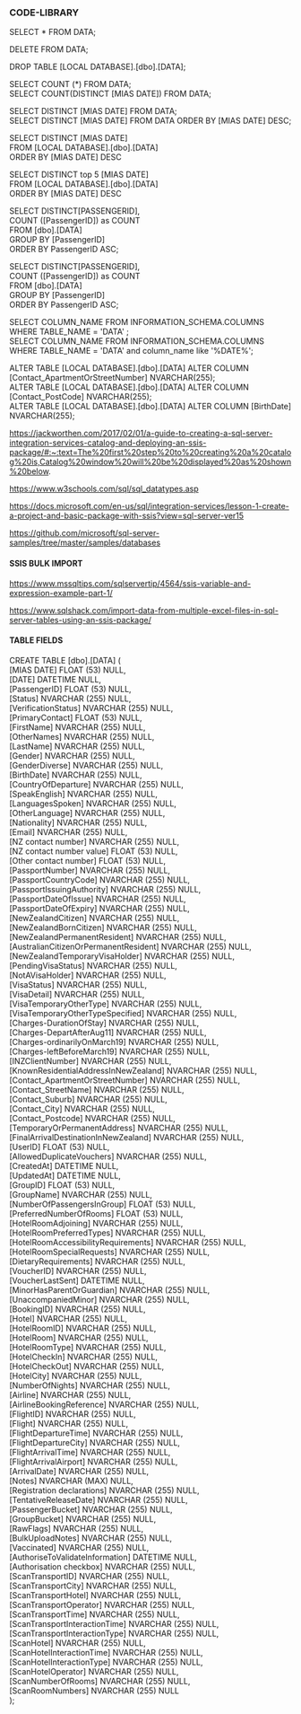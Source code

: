 ### CODE-LIBRARY
 
SELECT * FROM DATA;  

DELETE FROM DATA;   

DROP TABLE [LOCAL DATABASE].[dbo].[DATA];   

SELECT COUNT (*) FROM DATA;  
SELECT COUNT(DISTINCT [MIAS DATE]) FROM DATA;     

SELECT DISTINCT [MIAS DATE] FROM DATA;  
SELECT DISTINCT [MIAS DATE] FROM DATA  ORDER BY [MIAS DATE] DESC;   

SELECT DISTINCT [MIAS DATE]  
  FROM [LOCAL DATABASE].[dbo].[DATA]   
  ORDER BY [MIAS DATE] DESC  
  
SELECT DISTINCT top 5 [MIAS DATE]  
  FROM [LOCAL DATABASE].[dbo].[DATA]  
  ORDER BY [MIAS DATE] DESC  

SELECT DISTINCT[PASSENGERID],  
COUNT ([PassengerID]) as COUNT  
FROM [dbo].[DATA]  
GROUP BY [PassengerID]  
ORDER BY PassengerID ASC;  

SELECT DISTINCT[PASSENGERID],   
COUNT ([PassengerID]) as COUNT  
FROM [dbo].[DATA]   
GROUP BY [PassengerID]  
ORDER BY PassengerID ASC;  

SELECT COLUMN_NAME FROM INFORMATION_SCHEMA.COLUMNS WHERE TABLE_NAME = 'DATA' ;  
SELECT COLUMN_NAME FROM INFORMATION_SCHEMA.COLUMNS WHERE TABLE_NAME = 'DATA' and column_name like '%DATE%';  

ALTER TABLE [LOCAL DATABASE].[dbo].[DATA] ALTER COLUMN [Contact_ApartmentOrStreetNumber] NVARCHAR(255);   
ALTER TABLE [LOCAL DATABASE].[dbo].[DATA] ALTER COLUMN [Contact_PostCode] NVARCHAR(255);   
ALTER TABLE [LOCAL DATABASE].[dbo].[DATA] ALTER COLUMN [BirthDate] NVARCHAR(255);   

https://jackworthen.com/2017/02/01/a-guide-to-creating-a-sql-server-integration-services-catalog-and-deploying-an-ssis-package/#:~:text=The%20first%20step%20to%20creating%20a%20catalog%20is,Catalog%20window%20will%20be%20displayed%20as%20shown%20below.

https://www.w3schools.com/sql/sql_datatypes.asp

https://docs.microsoft.com/en-us/sql/integration-services/lesson-1-create-a-project-and-basic-package-with-ssis?view=sql-server-ver15

https://github.com/microsoft/sql-server-samples/tree/master/samples/databases

#### SSIS BULK IMPORT

https://www.mssqltips.com/sqlservertip/4564/ssis-variable-and-expression-example-part-1/   

https://www.sqlshack.com/import-data-from-multiple-excel-files-in-sql-server-tables-using-an-ssis-package/   

#### TABLE FIELDS   

CREATE TABLE [dbo].[DATA] (    
    [MIAS DATE]                            FLOAT (53)     NULL,    
    [DATE]                                 DATETIME       NULL,    
    [PassengerID]                          FLOAT (53)     NULL,    
    [Status]                               NVARCHAR (255) NULL,    
    [VerificationStatus]                   NVARCHAR (255) NULL,    
    [PrimaryContact]                       FLOAT (53)     NULL,    
    [FirstName]                            NVARCHAR (255) NULL,    
    [OtherNames]                           NVARCHAR (255) NULL,    
    [LastName]                             NVARCHAR (255) NULL,    
    [Gender]                               NVARCHAR (255) NULL,    
    [GenderDiverse]                        NVARCHAR (255) NULL,    
    [BirthDate]                            NVARCHAR (255) NULL,    
    [CountryOfDeparture]                   NVARCHAR (255) NULL,    
    [SpeakEnglish]                         NVARCHAR (255) NULL,    
    [LanguagesSpoken]                      NVARCHAR (255) NULL,    
    [OtherLanguage]                        NVARCHAR (255) NULL,    
    [Nationality]                          NVARCHAR (255) NULL,    
    [Email]                                NVARCHAR (255) NULL,    
    [NZ contact number]                    NVARCHAR (255) NULL,    
    [NZ contact number value]              FLOAT (53)     NULL,    
    [Other contact number]                 FLOAT (53)     NULL,    
    [PassportNumber]                       NVARCHAR (255) NULL,    
    [PassportCountryCode]                  NVARCHAR (255) NULL,    
    [PassportIssuingAuthority]             NVARCHAR (255) NULL,    
    [PassportDateOfIssue]                  NVARCHAR (255) NULL,    
    [PassportDateOfExpiry]                 NVARCHAR (255) NULL,    
    [NewZealandCitizen]                    NVARCHAR (255) NULL,    
    [NewZealandBornCitizen]                NVARCHAR (255) NULL,    
    [NewZealandPermanentResident]          NVARCHAR (255) NULL,    
    [AustralianCitizenOrPermanentResident] NVARCHAR (255) NULL,    
    [NewZealandTemporaryVisaHolder]        NVARCHAR (255) NULL,    
    [PendingVisaStatus]                    NVARCHAR (255) NULL,    
    [NotAVisaHolder]                       NVARCHAR (255) NULL,    
    [VisaStatus]                           NVARCHAR (255) NULL,    
    [VisaDetail]                           NVARCHAR (255) NULL,    
    [VisaTemporaryOtherType]               NVARCHAR (255) NULL,    
    [VisaTemporaryOtherTypeSpecified]      NVARCHAR (255) NULL,    
    [Charges-DurationOfStay]               NVARCHAR (255) NULL,    
    [Charges-DepartAfterAug11]             NVARCHAR (255) NULL,    
    [Charges-ordinarilyOnMarch19]          NVARCHAR (255) NULL,    
    [Charges-leftBeforeMarch19]            NVARCHAR (255) NULL,    
    [INZClientNumber]                      NVARCHAR (255) NULL,    
    [KnownResidentialAddressInNewZealand]  NVARCHAR (255) NULL,    
    [Contact_ApartmentOrStreetNumber]      NVARCHAR (255) NULL,    
    [Contact_StreetName]                   NVARCHAR (255) NULL,    
    [Contact_Suburb]                       NVARCHAR (255) NULL,    
    [Contact_City]                         NVARCHAR (255) NULL,    
    [Contact_Postcode]                     NVARCHAR (255) NULL,    
    [TemporaryOrPermanentAddress]          NVARCHAR (255) NULL,    
    [FinalArrivalDestinationInNewZealand]  NVARCHAR (255) NULL,    
    [UserID]                               FLOAT (53)     NULL,    
    [AllowedDuplicateVouchers]             NVARCHAR (255) NULL,    
    [CreatedAt]                            DATETIME       NULL,    
    [UpdatedAt]                            DATETIME       NULL,    
    [GroupID]                              FLOAT (53)     NULL,    
    [GroupName]                            NVARCHAR (255) NULL,    
    [NumberOfPassengersInGroup]            FLOAT (53)     NULL,    
    [PreferredNumberOfRooms]               FLOAT (53)     NULL,    
    [HotelRoomAdjoining]                   NVARCHAR (255) NULL,    
    [HotelRoomPreferredTypes]              NVARCHAR (255) NULL,    
    [HotelRoomAccessibilityRequirements]   NVARCHAR (255) NULL,    
    [HotelRoomSpecialRequests]             NVARCHAR (255) NULL,    
    [DietaryRequirements]                  NVARCHAR (255) NULL,    
    [VoucherID]                            NVARCHAR (255) NULL,    
    [VoucherLastSent]                      DATETIME       NULL,    
    [MinorHasParentOrGuardian]             NVARCHAR (255) NULL,    
    [UnaccompaniedMinor]                   NVARCHAR (255) NULL,    
    [BookingID]                            NVARCHAR (255) NULL,    
    [Hotel]                                NVARCHAR (255) NULL,    
    [HotelRoomID]                          NVARCHAR (255) NULL,    
    [HotelRoom]                            NVARCHAR (255) NULL,    
    [HotelRoomType]                        NVARCHAR (255) NULL,    
    [HotelCheckIn]                         NVARCHAR (255) NULL,    
    [HotelCheckOut]                        NVARCHAR (255) NULL,    
    [HotelCity]                            NVARCHAR (255) NULL,    
    [NumberOfNights]                       NVARCHAR (255) NULL,    
    [Airline]                              NVARCHAR (255) NULL,    
    [AirlineBookingReference]              NVARCHAR (255) NULL,    
    [FlightID]                             NVARCHAR (255) NULL,    
    [Flight]                               NVARCHAR (255) NULL,    
    [FlightDepartureTime]                  NVARCHAR (255) NULL,    
    [FlightDepartureCity]                  NVARCHAR (255) NULL,    
    [FlightArrivalTime]                    NVARCHAR (255) NULL,    
    [FlightArrivalAirport]                 NVARCHAR (255) NULL,    
    [ArrivalDate]                          NVARCHAR (255) NULL,    
    [Notes]                                NVARCHAR (MAX) NULL,    
    [Registration declarations]            NVARCHAR (255) NULL,    
    [TentativeReleaseDate]                 NVARCHAR (255) NULL,    
    [PassengerBucket]                      NVARCHAR (255) NULL,    
    [GroupBucket]                          NVARCHAR (255) NULL,    
    [RawFlags]                             NVARCHAR (255) NULL,    
    [BulkUploadNotes]                      NVARCHAR (255) NULL,    
    [Vaccinated]                           NVARCHAR (255) NULL,    
    [AuthoriseToValidateInformation]       DATETIME       NULL,    
    [Authorisation checkbox]               NVARCHAR (255) NULL,    
    [ScanTransportID]                      NVARCHAR (255) NULL,    
    [ScanTransportCity]                    NVARCHAR (255) NULL,    
    [ScanTransportHotel]                   NVARCHAR (255) NULL,    
    [ScanTransportOperator]                NVARCHAR (255) NULL,    
    [ScanTransportTime]                    NVARCHAR (255) NULL,    
    [ScanTransportInteractionTime]         NVARCHAR (255) NULL,    
    [ScanTransportInteractionType]         NVARCHAR (255) NULL,    
    [ScanHotel]                            NVARCHAR (255) NULL,    
    [ScanHotelInteractionTime]             NVARCHAR (255) NULL,    
    [ScanHotelInteractionType]             NVARCHAR (255) NULL,    
    [ScanHotelOperator]                    NVARCHAR (255) NULL,    
    [ScanNumberOfRooms]                    NVARCHAR (255) NULL,    
    [ScanRoomNumbers]                      NVARCHAR (255) NULL   
); 


